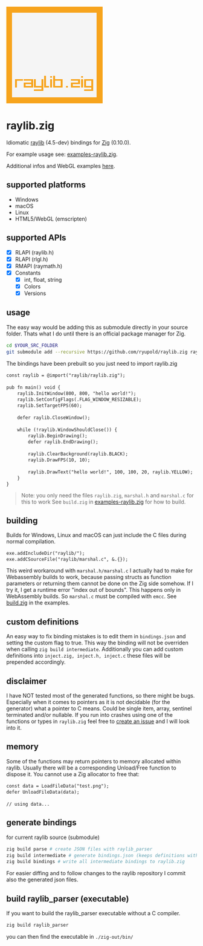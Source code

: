 ![logo](logo.png)

# raylib.zig
Idiomatic [raylib](https://www.raylib.com/) (4.5-dev) bindings for [Zig](https://ziglang.org/) (0.10.0).

For example usage see: [examples-raylib.zig](https://github.com/ryupold/examples-raylib.zig).

Additional infos and WebGL examples [here](https://ryupold.de/pages/raylib.zig/raylib.zig.html).

## supported platforms
- Windows
- macOS
- Linux
- HTML5/WebGL (emscripten)

## supported APIs
- [x] RLAPI (raylib.h)
- [x] RLAPI (rlgl.h)
- [x] RMAPI (raymath.h)
- [x] Constants
  - [x] int, float, string
  - [x] Colors
  - [x] Versions

## usage

The easy way would be adding this as submodule directly in your source folder.
Thats what I do until there is an official package manager for Zig.

```sh
cd $YOUR_SRC_FOLDER
git submodule add --recursive https://github.com/ryupold/raylib.zig raylib
```

The bindings have been prebuilt so you just need to import raylib.zig
```zig
const raylib = @import("raylib/raylib.zig");

pub fn main() void {
    raylib.InitWindow(800, 800, "hello world!");
    raylib.SetConfigFlags(.FLAG_WINDOW_RESIZABLE);
    raylib.SetTargetFPS(60);

    defer raylib.CloseWindow();

    while (!raylib.WindowShouldClose()) {
        raylib.BeginDrawing();
        defer raylib.EndDrawing();
        
        raylib.ClearBackground(raylib.BLACK);
        raylib.DrawFPS(10, 10);

        raylib.DrawText("hello world!", 100, 100, 20, raylib.YELLOW);
    }
}
```
> Note: you only need the files `raylib.zig`, `marshal.h` and `marshal.c` for this to work
> See `build.zig` in [examples-raylib.zig](https://github.com/ryupold/examples-raylib.zig) for how to build.

## building

Builds for Windows, Linux and macOS can just include the C files during normal compilation.
```zig
exe.addIncludeDir("raylib/");
exe.addCSourceFile("raylib/marshal.c", &.{});
```

This weird workaround with `marshal.h/marshal.c` I actually had to make for Webassembly builds to work, because passing structs as function parameters or returning them cannot be done on the Zig side somehow. If I try it, I get a runtime error "index out of bounds". This happens only in WebAssembly builds. So `marshal.c` must be compiled with `emcc`. See [build.zig](https://github.com/ryupold/examples-raylib.zig/blob/main/build.zig) in the examples.

## custom definitions
An easy way to fix binding mistakes is to edit them in `bindings.json` and setting the custom flag to true. This way the binding will not be overriden when calling `zig build intermediate`. 
Additionally you can add custom definitions into `inject.zig, inject.h, inject.c` these files will be prepended accordingly.

## disclaimer
I have NOT tested most of the generated functions, so there might be bugs. Especially when it comes to pointers as it is not decidable (for the generator) what a pointer to C means. Could be single item, array, sentinel terminated and/or nullable. If you run into crashes using one of the functions or types in `raylib.zig` feel free to [create an issue](https://github.com/ryupold/raylib.zig/issues) and I will look into it.

## memory
Some of the functions may return pointers to memory allocated within raylib.
Usually there will be a corresponding Unload/Free function to dispose it. You cannot use a Zig allocator to free that:

```zig
const data = LoadFileData("test.png");
defer UnloadFileData(data);

// using data...
```

## generate bindings 
for current raylib source (submodule)

```sh
zig build parse # create JSON files with raylib_parser
zig build intermediate # generate bindings.json (keeps definitions with custom=true)
zig build bindings # write all intermediate bindings to raylib.zig
```

For easier diffing and to follow changes to the raylib repository I commit also the generated json files.

## build raylib_parser (executable)
If you want to build the raylib_parser executable without a C compiler.
```sh
zig build raylib_parser
```

you can then find the executable in `./zig-out/bin/`